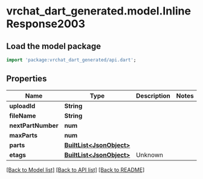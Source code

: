 # vrchat_dart_generated.model.InlineResponse2003

## Load the model package
```dart
import 'package:vrchat_dart_generated/api.dart';
```

## Properties
Name | Type | Description | Notes
------------ | ------------- | ------------- | -------------
**uploadId** | **String** |  | 
**fileName** | **String** |  | 
**nextPartNumber** | **num** |  | 
**maxParts** | **num** |  | 
**parts** | [**BuiltList&lt;JsonObject&gt;**](JsonObject.md) |  | 
**etags** | [**BuiltList&lt;JsonObject&gt;**](JsonObject.md) | Unknown | 

[[Back to Model list]](../README.md#documentation-for-models) [[Back to API list]](../README.md#documentation-for-api-endpoints) [[Back to README]](../README.md)


